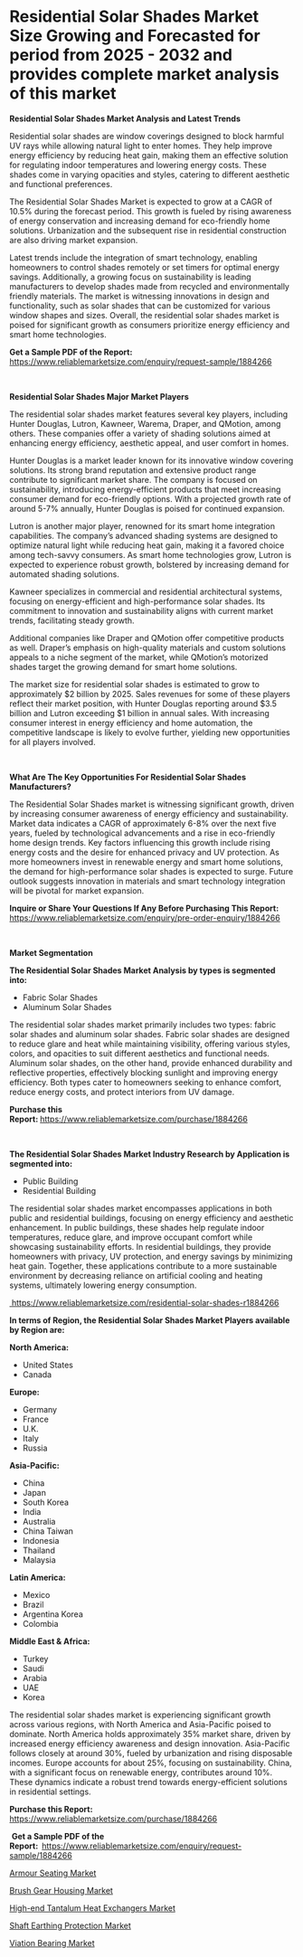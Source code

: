 <p><h1>Residential Solar Shades Market Size Growing and Forecasted for period from 2025 - 2032 and provides complete market analysis of this market</h1></p><p><strong>Residential Solar Shades Market Analysis and Latest Trends</strong></p>
<p><p>Residential solar shades are window coverings designed to block harmful UV rays while allowing natural light to enter homes. They help improve energy efficiency by reducing heat gain, making them an effective solution for regulating indoor temperatures and lowering energy costs. These shades come in varying opacities and styles, catering to different aesthetic and functional preferences.</p><p>The Residential Solar Shades Market is expected to grow at a CAGR of 10.5% during the forecast period. This growth is fueled by rising awareness of energy conservation and increasing demand for eco-friendly home solutions. Urbanization and the subsequent rise in residential construction are also driving market expansion. </p><p>Latest trends include the integration of smart technology, enabling homeowners to control shades remotely or set timers for optimal energy savings. Additionally, a growing focus on sustainability is leading manufacturers to develop shades made from recycled and environmentally friendly materials. The market is witnessing innovations in design and functionality, such as solar shades that can be customized for various window shapes and sizes. Overall, the residential solar shades market is poised for significant growth as consumers prioritize energy efficiency and smart home technologies.</p></p>
<p><strong>Get a Sample PDF of the Report:&nbsp;</strong> <a href="https://www.reliablemarketsize.com/enquiry/request-sample/1884266?utm_campaign=2008&utm_medium=2&utm_source=Github&utm_content=ia&utm_term=28022025&utm_id=residential-solar-shades">https://www.reliablemarketsize.com/enquiry/request-sample/1884266</a></p>
<p>&nbsp;</p>
<p><strong>Residential Solar Shades Major Market Players</strong></p>
<p><p>The residential solar shades market features several key players, including Hunter Douglas, Lutron, Kawneer, Warema, Draper, and QMotion, among others. These companies offer a variety of shading solutions aimed at enhancing energy efficiency, aesthetic appeal, and user comfort in homes.</p><p>Hunter Douglas is a market leader known for its innovative window covering solutions. Its strong brand reputation and extensive product range contribute to significant market share. The company is focused on sustainability, introducing energy-efficient products that meet increasing consumer demand for eco-friendly options. With a projected growth rate of around 5-7% annually, Hunter Douglas is poised for continued expansion.</p><p>Lutron is another major player, renowned for its smart home integration capabilities. The company’s advanced shading systems are designed to optimize natural light while reducing heat gain, making it a favored choice among tech-savvy consumers. As smart home technologies grow, Lutron is expected to experience robust growth, bolstered by increasing demand for automated shading solutions.</p><p>Kawneer specializes in commercial and residential architectural systems, focusing on energy-efficient and high-performance solar shades. Its commitment to innovation and sustainability aligns with current market trends, facilitating steady growth.</p><p>Additional companies like Draper and QMotion offer competitive products as well. Draper’s emphasis on high-quality materials and custom solutions appeals to a niche segment of the market, while QMotion’s motorized shades target the growing demand for smart home solutions.</p><p>The market size for residential solar shades is estimated to grow to approximately $2 billion by 2025. Sales revenues for some of these players reflect their market position, with Hunter Douglas reporting around $3.5 billion and Lutron exceeding $1 billion in annual sales. With increasing consumer interest in energy efficiency and home automation, the competitive landscape is likely to evolve further, yielding new opportunities for all players involved.</p></p>
<p>&nbsp;</p>
<p><strong>What Are The Key Opportunities For Residential Solar Shades Manufacturers?</strong></p>
<p><p>The Residential Solar Shades market is witnessing significant growth, driven by increasing consumer awareness of energy efficiency and sustainability. Market data indicates a CAGR of approximately 6-8% over the next five years, fueled by technological advancements and a rise in eco-friendly home design trends. Key factors influencing this growth include rising energy costs and the desire for enhanced privacy and UV protection. As more homeowners invest in renewable energy and smart home solutions, the demand for high-performance solar shades is expected to surge. Future outlook suggests innovation in materials and smart technology integration will be pivotal for market expansion.</p></p>
<p><strong>Inquire or Share Your Questions If Any Before Purchasing This Report:</strong> <a href="https://www.reliablemarketsize.com/enquiry/pre-order-enquiry/1884266?utm_campaign=2008&utm_medium=2&utm_source=Github&utm_content=ia&utm_term=28022025&utm_id=residential-solar-shades">https://www.reliablemarketsize.com/enquiry/pre-order-enquiry/1884266</a></p>
<p>&nbsp;</p>
<p><strong>Market Segmentation</strong></p>
<p><strong>The Residential Solar Shades Market Analysis by types is segmented into:</strong></p>
<p><ul><li>Fabric Solar Shades</li><li>Aluminum Solar Shades</li></ul></p>
<p><p>The residential solar shades market primarily includes two types: fabric solar shades and aluminum solar shades. Fabric solar shades are designed to reduce glare and heat while maintaining visibility, offering various styles, colors, and opacities to suit different aesthetics and functional needs. Aluminum solar shades, on the other hand, provide enhanced durability and reflective properties, effectively blocking sunlight and improving energy efficiency. Both types cater to homeowners seeking to enhance comfort, reduce energy costs, and protect interiors from UV damage.</p></p>
<p><strong>Purchase this Report:&nbsp;</strong><a href="https://www.reliablemarketsize.com/purchase/1884266?utm_campaign=2008&utm_medium=2&utm_source=Github&utm_content=ia&utm_term=28022025&utm_id=residential-solar-shades">https://www.reliablemarketsize.com/purchase/1884266</a></p>
<p>&nbsp;</p>
<p><strong>The Residential Solar Shades Market Industry Research by Application is segmented into:</strong></p>
<p><ul><li>Public Building</li><li>Residential Building</li></ul></p>
<p><p>The residential solar shades market encompasses applications in both public and residential buildings, focusing on energy efficiency and aesthetic enhancement. In public buildings, these shades help regulate indoor temperatures, reduce glare, and improve occupant comfort while showcasing sustainability efforts. In residential buildings, they provide homeowners with privacy, UV protection, and energy savings by minimizing heat gain. Together, these applications contribute to a more sustainable environment by decreasing reliance on artificial cooling and heating systems, ultimately lowering energy consumption.</p></p>
<p><a href="https://www.reliablemarketsize.com/residential-solar-shades-r1884266?utm_campaign=2008&utm_medium=2&utm_source=Github&utm_content=ia&utm_term=28022025&utm_id=residential-solar-shades">&nbsp;https://www.reliablemarketsize.com/residential-solar-shades-r1884266</a></p>
<p><strong>In terms of Region, the Residential Solar Shades Market Players available by Region are:</strong></p>
<p>
    <p> <strong> North America: </strong>
        <ul>
            <li>United States</li>
            <li>Canada</li>
        </ul>
        </p> 
    <p> <strong> Europe: </strong>
        <ul>
            <li>Germany</li>
            <li>France</li>
            <li>U.K.</li>
            <li>Italy</li>
            <li>Russia</li>
        </ul>
        </p> 
    <p> <strong> Asia-Pacific: </strong>
        <ul>
            <li>China</li>
            <li>Japan</li>
            <li>South Korea</li>
            <li>India</li>
            <li>Australia</li>
            <li>China Taiwan</li>
            <li>Indonesia</li>
            <li>Thailand</li>
            <li>Malaysia</li>
        </ul>
        </p> 
    <p> <strong> Latin America: </strong>
        <ul>
            <li>Mexico</li>
            <li>Brazil</li>
            <li>Argentina Korea</li>
            <li>Colombia</li>
        </ul>
        </p> 
    <p> <strong> Middle East & Africa: </strong>
        <ul>
            <li>Turkey</li>
            <li>Saudi</li>
            <li>Arabia</li>
            <li>UAE</li>
            <li>Korea</li>
        </ul>
    </p>
    </p>
<p><p>The residential solar shades market is experiencing significant growth across various regions, with North America and Asia-Pacific poised to dominate. North America holds approximately 35% market share, driven by increased energy efficiency awareness and design innovation. Asia-Pacific follows closely at around 30%, fueled by urbanization and rising disposable incomes. Europe accounts for about 25%, focusing on sustainability. China, with a significant focus on renewable energy, contributes around 10%. These dynamics indicate a robust trend towards energy-efficient solutions in residential settings.</p></p>
<p><strong>Purchase this Report: </strong><a href="https://www.reliablemarketsize.com/purchase/1884266?utm_campaign=2008&utm_medium=2&utm_source=Github&utm_content=ia&utm_term=28022025&utm_id=residential-solar-shades">https://www.reliablemarketsize.com/purchase/1884266</a></p>
<p>&nbsp;<strong>Get a Sample PDF of the Report:&nbsp;&nbsp;</strong><a href="https://www.reliablemarketsize.com/enquiry/request-sample/1884266?utm_campaign=2008&utm_medium=2&utm_source=Github&utm_content=ia&utm_term=28022025&utm_id=residential-solar-shades">https://www.reliablemarketsize.com/enquiry/request-sample/1884266</a></p>
<p><strong></strong></p>
<p><p><a href="https://github.com/sapsaidamary/Market-Research-Report-List-1/blob/main/armour-seating-market.md?utm_campaign=2008&utm_medium=2&utm_source=Github&utm_content=ia&utm_term=28022025&utm_id=residential-solar-shades">Armour Seating Market</a></p><p><a href="https://github.com/ravenecashe/Market-Research-Report-List-1/blob/main/brush-gear-housing-market.md?utm_campaign=2008&utm_medium=2&utm_source=Github&utm_content=ia&utm_term=28022025&utm_id=residential-solar-shades">Brush Gear Housing Market</a></p><p><a href="https://github.com/rahebeinum/Market-Research-Report-List-1/blob/main/high-end-tantalum-heat-exchangers-market.md?utm_campaign=2008&utm_medium=2&utm_source=Github&utm_content=ia&utm_term=28022025&utm_id=residential-solar-shades">High-end Tantalum Heat Exchangers Market</a></p><p><a href="https://github.com/vilehoaguy/Market-Research-Report-List-1/blob/main/shaft-earthing-protection-market.md?utm_campaign=2008&utm_medium=2&utm_source=Github&utm_content=ia&utm_term=28022025&utm_id=residential-solar-shades">Shaft Earthing Protection Market</a></p><p><a href="https://github.com/ccreola81/Market-Research-Report-List-1/blob/main/viation-bearing-market.md?utm_campaign=2008&utm_medium=2&utm_source=Github&utm_content=ia&utm_term=28022025&utm_id=residential-solar-shades">Viation Bearing Market</a></p></p>
